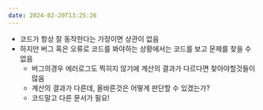 ```yaml
---
date: 2024-02-20T13:25:26
---
```

- 코드가 항상 잘 동작한다는 가정이면 상관이 없음
- 하지만 버그 혹은 오류로 코드를 봐야하는 상황에서는 코드를 보고 문제를 찾을 수 없음
  - 버그의경우 에러로그도 찍히지 않기에 계산의 결과가 다르다면 찾아야할것들이 많음
  - 계산의 결과가 다른데, 올바른것은 어떻게 판단할 수 있겠는가?
  - 코드말고 다른 문서가 필요!